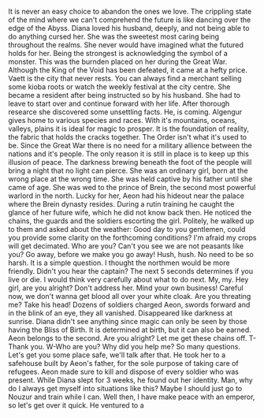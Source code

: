 It is never an easy choice to abandon the ones we love. The crippling state of the mind where we can't comprehend the future is like dancing over the edge of the Abyss. Diana loved his husband, deeply, and not being able to do anything cursed her. She was the sweetest most caring being throughout the realms. She never would have imagined what the futured holds for her. Being the strongest is acknowledging the symbol of a monster. This was the burnden placed on her during the Great War. Although the King of the Void has been defeated, it came at a hefty price.
Vaett is the city that never rests. You can always find a merchant selling some kioba roots or watch the weekly festival at the city centre. She became a resident after being instructed so by his husband. She had to leave to start over and continue forward with her life. After thorough researce she discovered some unsettling facts. He, is coming. Algengur gives home to various species and races. With it's mountains, oceans, valleys, plains it is ideal for magic to prosper. It is the foundation of reality, the fabric that holds the cracks together. The Order isn't what it's used to be. Since the Great War there is no need for a military allience between the nations and it's people. The only reason it is still in place is to keep up this illusion of peace. The darkness brewing beneath the foot of the people will bring a night that no light can pierce. She was an ordinary girl, born at the wrong place at the wrong time. She was held captive by his father until she came of age. She was wed to the prince of Brein, the second most powerful warlord in the north. Lucky for her, Aeon had his hideout near the palace where the Brein dynasty resides. During a rutin training he caught the glance of her future wife, which he did not know back then. He noticed the chains, the guards and the soldiers escorting the girl. Politely, he walked up to them and asked about the weather:
Good day to you gentlemen, could you provide some clarity on the forthcoming conditions? I'm afraid my crops will get decimated.
Who are you? Can't you see we are not peasants like you? Go away, before we make you go away!
Hush, hush. No need to be so harsh. It is a simple question. I thought the northmen would be more friendly.
Didn't you hear the captain? The next 5 seconds determines if you live or die. I would think very carefully about what to do next.
My, my. Hey girl, are you alright?
Don't address her. Mind your own business!
Careful now, we don't wanna get blood all over your white cloak.
Are you threating me? Take his head!
Dozens of soldiers charged Aeon, swords forward and in the blink of an eye, they all vanished. Disappeared like darkness at sunrise. Diana didn't see anything since magic can only be seen by those having the Bliss of Birth. It is determined at birth, but it can also be earned. Aeon belongs to the second.
Are you alright? Let me get these chains off.
T-Thank you. W-Who are you? Why did you help me?
So many questions. Let's get you some place safe, we'll talk after that.
He took her to a safehouse built by Aeon's father, for the sole purpose of taking care of refugees. Aeon made sure to kill and dispose of every soldier who was present. While Diana slept for 3 weeks, he found out her identity.
Man, why do I always get myself into situations like this? Maybe I should just go to Nouzur and train while I can. Well then, I have make peace with an emperor, so let's get over it quick. He ventured to a 